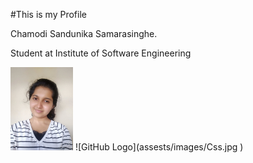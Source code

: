 #This is my Profile

Chamodi Sandunika Samarasinghe.

Student at Institute of Software Engineering

<img src="assests/images/Css.jpg" width="100">
![GitHub Logo](assests/images/Css.jpg )